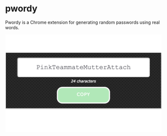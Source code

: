 # pwordy

Pwordy is a Chrome extension for generating random passwords using real words.

![Alt text](/pwordy_home_20160416_153122.png?raw=true)
